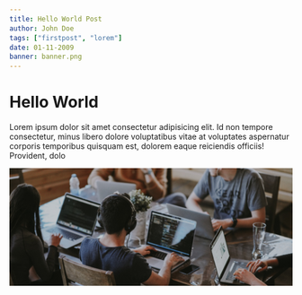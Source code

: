 ```yaml
---
title: Hello World Post
author: John Doe 
tags: ["firstpost", "lorem"]
date: 01-11-2009
banner: banner.png
---
```


# Hello World

Lorem ipsum dolor sit amet consectetur adipisicing elit. Id non tempore consectetur, minus libero dolore voluptatibus vitae at voluptates aspernatur corporis temporibus quisquam est, dolorem eaque reiciendis officiis! Provident, dolo

![Banner image](../public/images/posts/banner.png)